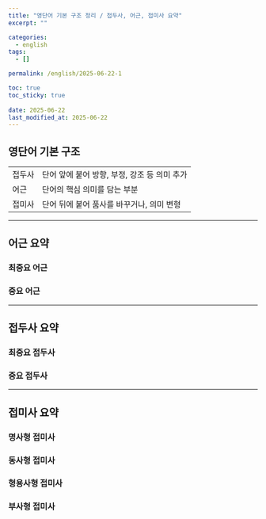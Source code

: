 ```yaml
---
title: "영단어 기본 구조 정리 / 접두사, 어근, 접미사 요약"
excerpt: ""

categories:
  - english
tags:
  - []

permalink: /english/2025-06-22-1

toc: true
toc_sticky: true
 
date: 2025-06-22
last_modified_at: 2025-06-22
---
```


## 영단어 기본 구조

<table class="table_2_left">
  <tbody>
    <tr>
      <td>접두사</td>
      <td>단어 앞에 붙어 방향, 부정, 강조 등 의미 추가</td>
    </tr>
    <tr>
      <td>어근</td>
      <td>단어의 핵심 의미를 담는 부분</td>
    </tr>
    <tr>
      <td>접미사</td>
      <td>단어 뒤에 붙어 품사를 바꾸거나, 의미 변형</td>
    </tr>
  </tbody>
</table>

---

## 어근 요약

### 최중요 어근

### 중요 어근

---

## 접두사 요약

### 최중요 접두사

### 중요 접두사

---

## 접미사 요약

### 명사형 접미사

### 동사형 접미사

### 형용사형 접미사

### 부사형 접미사

